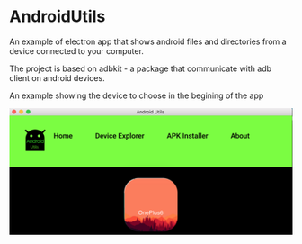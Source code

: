 # AndroidUtils

An example of electron app that shows android files and directories from a device connected to your computer.

The project is based on adbkit - a package that communicate with adb client on android devices.

An example showing the device to choose in the begining of the app

![alt text](https://github.com/eranns/AndroidUtils/blob/master/app/img/home_example.png)
